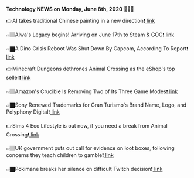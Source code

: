 <b>Technology NEWS on Monday, June 8th, 2020</b> 📡📡📡 

👉AI takes traditional Chinese painting in a new direction❗️<a href='https://techblock.club/?p=5249'> link</a>

👉🏽Alwa's Legacy begins! Arriving on June 17th to Steam & GOG❗️<a href='https://techblock.club/?p=5251'> link</a>

👉🏿A Dino Crisis Reboot Was Shut Down By Capcom, According To Report❗️<a href='https://techblock.club/?p=5253'> link</a>

👉Minecraft Dungeons dethrones Animal Crossing as the eShop's top seller❗️<a href='https://techblock.club/?p=5255'> link</a>

👉🏽Amazon's Crucible Is Removing Two of Its Three Game Modes❗️<a href='https://techblock.club/?p=5257'> link</a>

👉🏿Sony Renewed Trademarks for Gran Turismo's Brand Name, Logo, and Polyphony Digital❗️<a href='https://techblock.club/?p=5259'> link</a>

👉Sims 4 Eco Lifestyle is out now, if you need a break from Animal Crossing❗️<a href='https://techblock.club/?p=5261'> link</a>

👉🏽UK government puts out call for evidence on loot boxes, following concerns they teach children to gamble❗️<a href='https://techblock.club/?p=5263'> link</a>

👉🏿Pokimane breaks her silence on difficult Twitch decision❗️<a href='https://techblock.club/?p=5265'> link</a>

